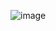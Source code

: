 ![image](https://github.com/triso0TestGit/triso0TestGit/assets/153807661/7568a499-bb72-480d-ad1b-a88532e6335a)
